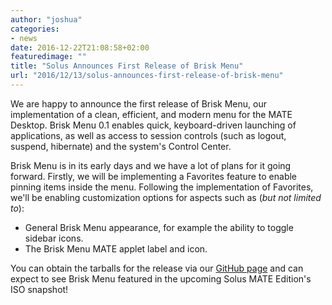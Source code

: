 ```yaml
---
author: "joshua"
categories:
- news
date: 2016-12-22T21:08:58+02:00
featuredimage: ""
title: "Solus Announces First Release of Brisk Menu"
url: "2016/12/13/solus-announces-first-release-of-brisk-menu"
---
```


We are happy to announce the first release of Brisk Menu, our implementation of a clean, efficient, and modern menu for the MATE Desktop. Brisk Menu 0.1 enables quick, keyboard-driven 
launching of applications, as well as access to session controls (such as logout, suspend, hibernate) and the system's Control Center.

Brisk Menu is in its early days and we have a lot of plans for it going forward. Firstly, we will be implementing a Favorites feature to enable pinning items inside the menu. Following the implementation 
of Favorites, we'll be enabling customization options for aspects such as (*but not limited to*):

- General Brisk Menu appearance, for example the ability to toggle sidebar icons.
- The Brisk Menu MATE applet label and icon.

You can obtain the tarballs for the release via our [GitHub page](https://github.com/solus-project/brisk-menu/releases) and can expect to see Brisk Menu featured in the upcoming Solus MATE Edition's ISO snapshot!